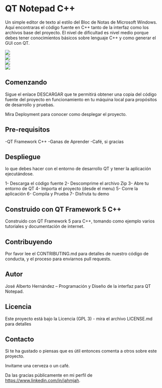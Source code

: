 # QT Notepad C++

Un simple editor de texto al estilo del Bloc de Notas de Microsoft Windows. Aquí encontraras el código fuente en C++ tanto de la interfaz como los archivos base del proyecto. El nivel de dificultad es nivel medio porque debes tener conocimientos básicos sobre lenguaje C++ y como generar el GUI con QT. 

<img src="https://github.com/jahmjah/QT-Notepad/blob/main/1-0001.jpg">
<br>

<img src="https://github.com/jahmjah/QT-Notepad/blob/main/1-0002.jpg">
<br>

<img src="https://github.com/jahmjah/QT-Notepad/blob/main/1-0003.jpg">
<br>

<img src="https://github.com/jahmjah/QT-Notepad/blob/main/1-0004.jpg">
<br>

<H2> Comenzando </H2> 

Sigue el enlace DESCARGAR que te permitirá obtener una copia del código fuente del proyecto en funcionamiento en tu máquina local para propósitos de desarrollo y pruebas.

Mira Deployment para conocer como desplegar el proyecto.

<H2>  Pre-requisitos </H2> 
-QT Framework C++
-Ganas de Aprender
-Café, si gracias

<H2>  Despliegue </H2> 
lo que debes hacer con el entorno de desarrollo QT y tener la aplicación ejecutándose.

1-	Descarga el código fuente
2-	Descomprime el archivo Zip
3-	Abre tu entorno de QT
4-	Importa el proyecto (desde el menu)
5-	Corre la aplicación
6-	Compila y Prueba
7-	Disfruta tu demo

<H2>  Construido con QT Framework 5 C++ </H2> 

Construido con QT Framework 5 para C++, tomando como ejemplo varios tutoriales y documentación de internet.


<H2>  Contribuyendo </H2> 

Por favor lee el CONTRIBUTING.md para detalles de nuestro código de conducta, y el proceso para enviarnos pull requests.


<H2>  Autor </H2> 

José Alberto Hernández – Programación y Diseño de la interfaz para QT Notepad.

<H2>  Licencia </H2> 

Este proyecto está bajo la Licencia (GPL 3) - mira el archivo LICENSE.md para detalles

<H2>  Contacto </H2> 

Si te ha gustado o piensas que es útil entonces comenta a otros sobre este proyecto.

Invitame una cerveza  o un café.

Da las gracias públicamente en mi perfil de https://www.linkedin.com/in/jahmjah.

